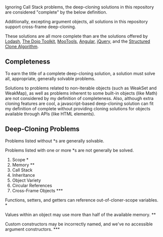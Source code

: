 Ignoring Call Stack problems, the deep-cloning solutions in this repository are considered "complete" by the below definition.

Additionally, excepting argument objects, all solutions in this repository support cross-frame deep-cloning.

These solutions are all more complete than are the solutions offered by [Lodash](https://github.com/lodash/lodash/blob/master/cloneDeep.js), [The Dojo Toolkit](https://dojotoolkit.org/reference-guide/1.7/dojo/clone.html), [MooTools](https://mootools.net/core/docs/1.6.0/Types/Object#Object:Object-clone), [Angular](https://docs.angularjs.org/api/ng/function/angular.copy), [jQuery](https://api.jquery.com/jquery.extend/), and the [Structured Clone Algorithm](https://developer.mozilla.org/en-US/docs/Web/API/Web_Workers_API/Structured_clone_algorithm).


## Completeness
To earn the title of a complete deep-cloning solution, a solution must solve all, appropriate, generally solvable problems.

Solutions to problems related to non-iterable objects (such as WeakSet and WeakMap), as well as problems inherent to some built-in objects (like Math) are not considered by my definition of completeness. Also, although extra cloning features are cool, a javascript-based deep-cloning solution can fit my definition of complete without providing cloning solutions for objects available through APIs (like HTML elements).


## Deep-Cloning Problems

Problems listed without *s are generally solvable.

Problems listed with one or more *s are not generally be solved.

1. Scope *
2. Memory **
3. Call Stack
4. Inheritance
5. Object Variety
6. Circular References
7. Cross-Frame Objects ***


Functions, setters, and getters can reference out-of-cloner-scope variables. *

Values within an object may use more than half of the available memory. **

Custom constructors may be incorrectly named, and we've no accessible argument constructors. ***
